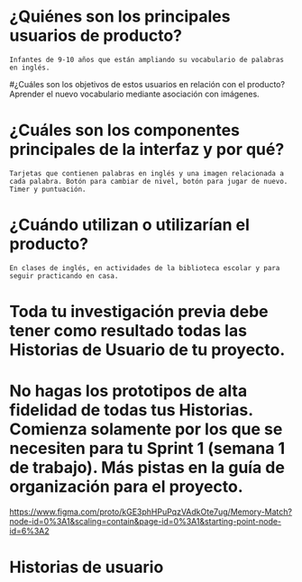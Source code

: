 # ¿Quiénes son los principales usuarios de producto?
    Infantes de 9-10 años que están ampliando su vocabulario de palabras en inglés.

#¿Cuáles son los objetivos de estos usuarios en relación con el producto?
    Aprender el nuevo vocabulario mediante asociación con imágenes.

# ¿Cuáles son los componentes principales de la interfaz y por qué?
    Tarjetas que contienen palabras en inglés y una imagen relacionada a cada palabra. Botón para cambiar de nivel, botón para jugar de nuevo. Timer y puntuación.

# ¿Cuándo utilizan o utilizarían el producto?
    En clases de inglés, en actividades de la biblioteca escolar y para seguir practicando en casa.

# Toda tu investigación previa debe tener como resultado todas las Historias de Usuario de tu proyecto.

# No hagas los prototipos de alta fidelidad de todas tus Historias. Comienza solamente por los que se necesiten para tu Sprint 1 (semana 1 de trabajo). Más pistas en la guía de organización para el proyecto.
https://www.figma.com/proto/kGE3phHPuPqzVAdkOte7ug/Memory-Match?node-id=0%3A1&scaling=contain&page-id=0%3A1&starting-point-node-id=6%3A2

# Historias de usuario
